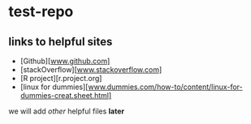 # test-repo

## links to helpful sites
* [Github][www.github.com]
* [stackOverflow][www.stackoverflow.com]
* [R project][r.project.org]
* [linux for dummies][www.dummies.com/how-to/content/linux-for-dummies-creat.sheet.html]


we will add *other* helpful files **later**


